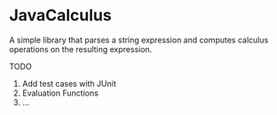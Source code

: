 # JavaCalculus

A simple library that parses a string expression and computes calculus operations on the resulting expression.

TODO
1. Add test cases with JUnit
2. Evaluation Functions
3. ...
